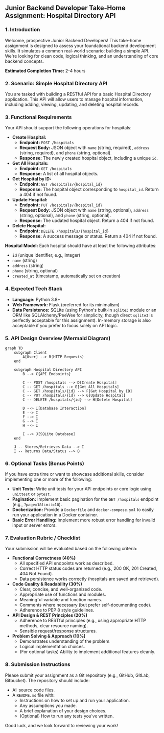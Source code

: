 ## Junior Backend Developer Take-Home Assignment: Hospital Directory API

### 1. Introduction

Welcome, prospective Junior Backend Developers! This take-home assignment is designed to assess your foundational backend development skills. It simulates a common real-world scenario: building a simple API. We're looking for clean code, logical thinking, and an understanding of core backend concepts.

**Estimated Completion Time:** 2-4 hours

### 2. Scenario: Simple Hospital Directory API

You are tasked with building a RESTful API for a basic Hospital Directory application. This API will allow users to manage hospital information, including adding, viewing, updating, and deleting hospital records.

### 3. Functional Requirements

Your API should support the following operations for hospitals:

- **Create Hospital:**
  - **Endpoint:** `POST /hospitals`
  - **Request Body:** JSON object with `name` (string, required), `address` (string, required), and `phone` (string, optional).
  - **Response:** The newly created hospital object, including a unique `id`.
- **Get All Hospitals:**
  - **Endpoint:** `GET /hospitals`
  - **Response:** A list of all hospital objects.
- **Get Hospital by ID:**
  - **Endpoint:** `GET /hospitals/{hospital_id}`
  - **Response:** The hospital object corresponding to `hospital_id`. Return a 404 if not found.
- **Update Hospital:**
  - **Endpoint:** `PUT /hospitals/{hospital_id}`
  - **Request Body:** JSON object with `name` (string, optional), `address` (string, optional), and `phone` (string, optional).
  - **Response:** The updated hospital object. Return a 404 if not found.
- **Delete Hospital:**
  - **Endpoint:** `DELETE /hospitals/{hospital_id}`
  - **Response:** A success message or status. Return a 404 if not found.

**Hospital Model:** Each hospital should have at least the following attributes:

- `id` (unique identifier, e.g., integer)
- `name` (string)
- `address` (string)
- `phone` (string, optional)
- `created_at` (timestamp, automatically set on creation)

### 4. Expected Tech Stack

- **Language:** Python 3.8+
- **Web Framework:** Flask (preferred for its minimalism)
- **Data Persistence:** SQLite (using Python's built-in `sqlite3` module or an ORM like SQLAlchemy/PeeWee for simplicity, though direct `sqlite3` is perfectly acceptable for this assignment). In-memory storage is also acceptable if you prefer to focus solely on API logic.

### 5. API Design Overview (Mermaid Diagram)

```mermaid
graph TD
    subgraph Client
        A[User] --> B(HTTP Requests)
    end

    subgraph Hospital Directory API
        B --> C{API Endpoints}

        C -- POST /hospitals --> D[Create Hospital]
        C -- GET /hospitals --> E[Get All Hospitals]
        C -- GET /hospitals/{id} --> F[Get Hospital by ID]
        C -- PUT /hospitals/{id} --> G[Update Hospital]
        C -- DELETE /hospitals/{id} --> H[Delete Hospital]

        D --> I[Database Interaction]
        E --> I
        F --> I
        G --> I
        H --> I

        I --> J[SQLite Database]
    end

    J -- Stores/Retrieves Data --> I
    I -- Returns Data/Status --> B
```

### 6. Optional Tasks (Bonus Points)

If you have extra time or want to showcase additional skills, consider implementing one or more of the following:

- **Unit Tests:** Write unit tests for your API endpoints or core logic using `unittest` or `pytest`.
- **Pagination:** Implement basic pagination for the `GET /hospitals` endpoint (e.g., `?page=1&limit=10`).
- **Dockerization:** Provide a `Dockerfile` and `docker-compose.yml` to easily run your application in a Docker container.
- **Basic Error Handling:** Implement more robust error handling for invalid input or server errors.

### 7. Evaluation Rubric / Checklist

Your submission will be evaluated based on the following criteria:

- **Functional Correctness (40%)**
  - All specified API endpoints work as described.
  - Correct HTTP status codes are returned (e.g., 200 OK, 201 Created, 404 Not Found).
  - Data persistence works correctly (hospitals are saved and retrieved).
- **Code Quality & Readability (30%)**
  - Clear, concise, and well-organized code.
  - Appropriate use of functions and modules.
  - Meaningful variable and function names.
  - Comments where necessary (but prefer self-documenting code).
  - Adherence to PEP 8 style guidelines.
- **API Design & REST Principles (20%)**
  - Adherence to RESTful principles (e.g., using appropriate HTTP methods, clear resource naming).
  - Sensible request/response structures.
- **Problem Solving & Approach (10%)**
  - Demonstrates understanding of the problem.
  - Logical implementation choices.
  - (For optional tasks) Ability to implement additional features cleanly.

### 8. Submission Instructions

Please submit your assignment as a Git repository (e.g., GitHub, GitLab, Bitbucket). The repository should include:

- All source code files.
- A `README.md` file with:
  - Instructions on how to set up and run your application.
  - Any assumptions you made.
  - A brief explanation of your design choices.
  - (Optional) How to run any tests you've written.

Good luck, and we look forward to reviewing your work!
